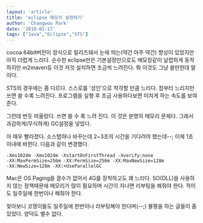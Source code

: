 ```yaml
---
layout: 'article'
title: 'eclipse 메모리 설정하기'
author: 'Changwoo Park'
date: '2010-01-17'
tags: ["Java","Eclipse","STS"]
---
```


cocoa 64bit버전이 정식으로 릴리즈돼서 눈에 띄는(약간 아주 약간) 향상이 있었지만 아직 더럽게 느리다. 순수한 eclipse만은 기본설정만으로도 메모장같이 날렵하게 동작하지만 m2maven등 이것 저것 설치하면 조금씩 느려진다. 뭐 이것도 그냥 쓸만한데 말이다.

STS의 경우에는 좀 다르다. 스스로를 '성인'으로 착각할 만큼 느리다. 첨부터 느리지만 쓰면 쓸 수록 느려진다. 프로그램을 실행 후 조금 사용하다보면 미치게 하는 속도를 보여준다.

그런데 번듯 떠올랐다. 쓰면 쓸 수 록 느려 진다. 이 것은 분명히 메모리 문제다. 그래서 과감하게(무식하게) GC설정을 넣었다.

아 매우 빨라졌다. 소스탭하나 바꾸는데 2~3초의 시간을 기다려야 했는데--; 이제 1초 이내에 바뀐다. 다음과 같이 변경했다.

	-Xms1024m -Xmx1024m -XstartOnFirstThread -Xverify:none
	-XX:MaxPermSize=256m -XX:PermSize=256m -XX:MaxNewSize=128m
	-XX:NewSize=128m -XX:+UseParallelGC

Mac은 OS Paging을 끌수가 없어서 4G를 장착하고도 꽤 느리다. SO(DLL)을 사용하지 않는 정책때문에 매모리가 많이 필요하며 시간이 지나면 리부팅을 해줘야 한다. 적어도 일주일에 한번이나 해줘야 한다.

찾아보니 코쟁이들도 일주일에 한번이나 리부팅해야 한다며(--;) 불평을 하는 글들이 좀 있었다. 양덕도 별수 없다.


